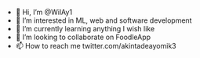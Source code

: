 - 👋 Hi, I’m @WilAy1
- 👀 I’m interested in ML, web and software development
- 🌱 I’m currently learning anything I wish like
- 💞️ I’m looking to collaborate on FoodleApp
- 📫 How to reach me twitter.com/akintadeayomik3

<!---
WilAy1/WilAy1 is a ✨ special ✨ repository because its `README.md` (this file) appears on your GitHub profile.
You can click the Preview link to take a look at your changes.
--->
